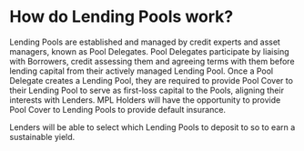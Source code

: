 # How do Lending Pools work?

Lending Pools are established and managed by credit experts and asset managers, known as Pool Delegates. Pool Delegates participate by liaising with Borrowers, credit assessing them and agreeing terms with them before lending capital from their actively managed Lending Pool. Once a Pool Delegate creates a Lending Pool, they are required to provide Pool Cover to their Lending Pool to serve as first-loss capital to the Pools, aligning their interests with Lenders. MPL Holders will have the opportunity to provide Pool Cover to Lending Pools to provide default insurance.

Lenders will be able to select which Lending Pools to deposit to so to earn a sustainable yield.
